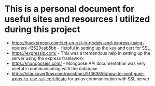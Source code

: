 # This is a personal document for useful sites and resources I utilized during this project
+ https://hackernoon.com/set-up-ssl-in-nodejs-and-express-using-openssl-f2529eab5bb -  Helpful in setting up the key and cert for SSL
+ https://expressjs.com/ - This was a tremendous help in setting up the server using the express framework
+ https://mongoosejs.com/ - Mongoose API documentation was very useful in communicating with the database
+ https://stackoverflow.com/questions/51363855/how-to-configure-axios-to-use-ssl-certificate for axios communication with SSL server
